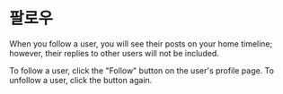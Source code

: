 # 팔로우

When you follow a user, you will see their posts on your home timeline; however, their replies to other users will not be included.

To follow a user, click the "Follow" button on the user's profile page. To unfollow a user, click the button again.
